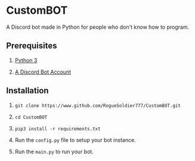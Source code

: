 # CustomBOT

A Discord bot made in Python for people who don't know how to program.

## Prerequisites
1. [Python 3](https://www.python.org/downloads)

2. [A Discord Bot Account](https://www.discordapp.com/developers/applications/me)

## Installation
1. `git clone https://www.github.com/RogueSoldier777/CustomBOT.git`

2. `cd CustomBOT`

2. `pip3 install -r requirements.txt`

3. Run the `config.py` file to setup your bot instance.

4. Run the `main.py` to run your bot.
